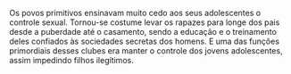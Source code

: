 ﻿Os povos primitivos ensinavam muito cedo aos seus adolescentes o controle sexual. Tornou-se costume levar os rapazes para longe dos pais desde a puberdade até o casamento, sendo a educação e o treinamento deles confiados às sociedades secretas dos homens. E uma das funções primordiais desses clubes era manter o controle dos jovens adolescentes, assim impedindo filhos ilegítimos.